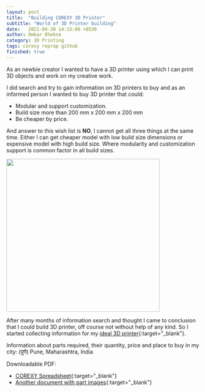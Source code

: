 ```yaml
---
layout: post
title:  "Building COREXY 3D Printer"
subtitle: "World of 3D Printer building"
date:   2021-04-30 14:15:00 +0530
author: Omkar Dhekne
category: 3D Printing
tags: corexy reprap github
finished: true
---
```


As an newbie creator I wanted to have a 3D printer using which I can print 3D objects and work on my creative work.

I did search and try to gain information on 3D printers to buy and as an informed person I wanted to buy 3D printer that could:
- Modular and support customization.
- Build size more than 200 mm x 200 mm x 200 mm
- Be cheaper by price.

And answer to this wish list is **NO**, I cannot get all three things at the same time.
Either I can get cheaper model with low build size dimensions  or expensive model with high build size.
Where modularity and customization support is common factor in all build sizes.

<img src="https://cdn.thingiverse.com/renders/3c/3a/c1/b0/50/e830a92070c436215ff6de43c477cdb4_preview_featured.jpg" width="400" height="400">

After many months of information search and thought I came to conclusion that I could build 3D printer, off course not without help of any kind.
So I started collecting information for my [ideal 3D printer](https://reprap.org/wiki/HyperCube){:target="_blank"}.

Information about parts required, their quantity, price and place to buy in my city: (पुणे) Pune, Maharashtra, India

Downloadable PDF:
 - [COREXY Spreadsheet](https://github.com/ogdhekne/ogdhekne.github.io/raw/main/files/docs/COREXY_spreadsheet.pdf){:target="_blank"}
 - [Another document with part images](https://github.com/ogdhekne/ogdhekne.github.io/raw/main/files/docs/corexy-3d-printer.pdf){:target="_blank"}